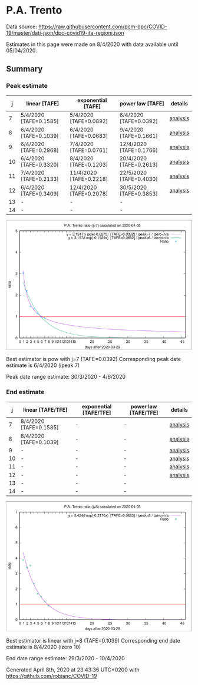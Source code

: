 # P.A. Trento


Data source: https://raw.githubusercontent.com/pcm-dpc/COVID-19/master/dati-json/dpc-covid19-ita-regioni.json

Estimates in this page were made on 8/4/2020 with data available until 05/04/2020.


## Summary 

### Peak estimate 
|j|linear [TAFE]|exponential [TAFE]|power law [TAFE]|details|
|---|----|-----------|---------|-------|
|7|5/4/2020 [TAFE=0.1585]|5/4/2020 [TAFE=0.0892]|6/4/2020 [TAFE=0.0392]|[analysis](COVID-19_p.a._trento_j7_2020-04-05.md)|
|8|6/4/2020 [TAFE=0.1039]|6/4/2020 [TAFE=0.0683]|9/4/2020 [TAFE=0.1661]|[analysis](COVID-19_p.a._trento_j8_2020-04-05.md)|
|9|6/4/2020 [TAFE=0.2968]|7/4/2020 [TAFE=0.0761]|12/4/2020 [TAFE=0.1766]|[analysis](COVID-19_p.a._trento_j9_2020-04-05.md)|
|10|6/4/2020 [TAFE=0.3320]|8/4/2020 [TAFE=0.1203]|20/4/2020 [TAFE=0.2613]|[analysis](COVID-19_p.a._trento_j10_2020-04-05.md)|
|11|7/4/2020 [TAFE=0.2133]|11/4/2020 [TAFE=0.2218]|22/5/2020 [TAFE=0.4030]|[analysis](COVID-19_p.a._trento_j11_2020-04-05.md)|
|12|6/4/2020 [TAFE=0.3409]|12/4/2020 [TAFE=0.2078]|30/5/2020 [TAFE=0.3853]|[analysis](COVID-19_p.a._trento_j12_2020-04-05.md)|
|13|-|-|-||
|14|-|-|-||

![best peak estimate](COVID-19_p.a._trento_j7_2020-04-05.png)

Best estimator is pow with j=7 (TAFE=0.0392)
Corresponding peak date estimate is 6/4/2020 (ipeak 7)


Peak date range estimate: 30/3/2020 - 4/6/2020

### End estimate 
|j|linear [TAFE/TFE]|exponential [TAFE/TFE]|power law [TAFE/TFE]|details|
|---|----|-----------|---------|-------|
|7|8/4/2020 [TAFE=0.1585]|-|-|[analysis](COVID-19_p.a._trento_j7_2020-04-05.md)|
|8|8/4/2020 [TAFE=0.1039]|-|-|[analysis](COVID-19_p.a._trento_j8_2020-04-05.md)|
|9|-|-|-|[analysis](COVID-19_p.a._trento_j9_2020-04-05.md)|
|10|-|-|-|[analysis](COVID-19_p.a._trento_j10_2020-04-05.md)|
|11|-|-|-|[analysis](COVID-19_p.a._trento_j11_2020-04-05.md)|
|12|-|-|-|[analysis](COVID-19_p.a._trento_j12_2020-04-05.md)|
|13|-|-|-||
|14|-|-|-||

![best zero estimate](COVID-19_p.a._trento_j8_2020-04-05.png)

Best estimator is linear with j=8 (TAFE=0.1039)
Corresponding end date estimate is 8/4/2020 (izero 10)


End date range estimate: 29/3/2020 - 10/4/2020

Generated April 8th, 2020 at 23:43:36 UTC+0200 with https://github.com/robianc/COVID-19

